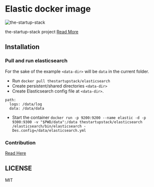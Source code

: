 # Elastic docker image

![the-startup-stack](http://aviioblog.s3.amazonaws.com/small-logo-stack.png)

the-startup-stack project [Read More](https://github.com/the-startup-stack/docs#what-is-the-startup-stack)

## Installation

### Pull and run elasticsearch

For the sake of the example `<data-dir>` will be `data` in the current folder.

* Run `docker pull thestartupstack/elasticsearch`
* Create persistent/shared directories `<data-dir>`
* Create Elasticsearch config file at `<data-dir>`.

```
path:
  logs: /data/log
  data: /data/data
```

* Start the container `docker run -p 9200:9200 --name elastic -d -p 9300:9300 -v "$PWD/data":/data thestartupstack/elasticsearch /elasticsearch/bin/elasticsearch -Des.config=/data/elasticsearch.yml`

### Contribution

[Read Here](https://github.com/the-startup-stack/docs#contribution-guide)

## LICENSE

MIT